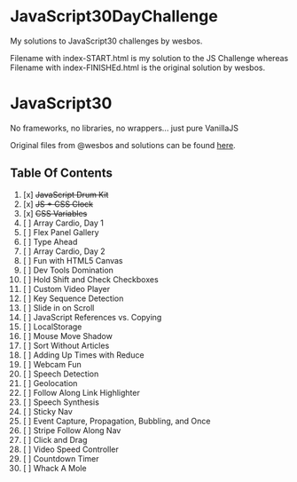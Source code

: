 # JavaScript30DayChallenge
My solutions to JavaScript30 challenges by wesbos.

Filename with index-START.html is my solution to the JS Challenge whereas Filename with index-FINISHEd.html is the original solution by wesbos.


# JavaScript30

No frameworks, no libraries, no wrappers... just pure VanillaJS 

Original files from @wesbos and solutions can be found [here](https://github.com/wesbos/JavaScript30).

## Table Of Contents

1. [x] ~~JavaScript Drum Kit~~
2. [x] ~~JS + CSS Clock~~
3. [x] ~~CSS Variables~~
4. [ ] Array Cardio, Day 1
5. [ ] Flex Panel Gallery
6. [ ] Type Ahead
7. [ ] Array Cardio, Day 2
8. [ ] Fun with HTML5 Canvas 
9. [ ] Dev Tools Domination
10. [ ] Hold Shift and Check Checkboxes
11. [ ] Custom Video Player
12. [ ] Key Sequence Detection
13. [ ] Slide in on Scroll
14. [ ] JavaScript References vs. Copying
15. [ ] LocalStorage
16. [ ] Mouse Move Shadow
17. [ ] Sort Without Articles
18. [ ] Adding Up Times with Reduce
19. [ ] Webcam Fun
20. [ ] Speech Detection
21. [ ] Geolocation
22. [ ] Follow Along Link Highlighter
23. [ ] Speech Synthesis
24. [ ] Sticky Nav
25. [ ] Event Capture, Propagation, Bubbling, and Once
26. [ ] Stripe Follow Along Nav
27. [ ] Click and Drag
28. [ ] Video Speed Controller
29. [ ] Countdown Timer
30. [ ] Whack A Mole
